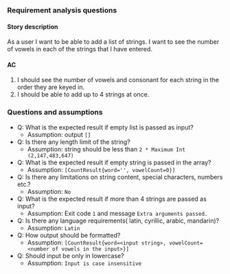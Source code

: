 ### Requirement analysis questions

#### Story description
As a user I want to be able to add a list of strings.
I want to see the number of vowels in each of the strings that I have entered.
#### AC
1. I should see the number of vowels and consonant for each string in the order they are keyed in.
2. I should be able to add up to 4 strings at once.

### Questions and assumptions
- Q: What is the expected result if empty list is passed as input?
    - Assumption: output ```[]```
- Q: Is there any length limit of the string?
    - Assumption: string should be less than ```2 * Maximum Int (2,147,483,647)```
- Q: What is the expected result if empty string is passed in the array?
    - Assumption: ```[CountResult{word='', vowelCount=0}]```
- Q: Is there any limitations on string content, special characters, numbers etc.?
    - Assumption: ```No```
- Q: What is the expected result if more than 4 strings are passed as input?
    - Assumption: Exit code ```1``` and message ```Extra arguments passed.```
- Q: Is there any language requirements( latin, cyrillic, arabic, mandarin)?
    - Assumption: ```Latin```
- Q: How output should be formatted?
    - Assumption: ```[CountResult{word=<input string>, vowelCount=<number of vowels in the input>}]```
- Q: Should input be only in lowercase?
    - Assumption: ```Input is case insensitive```